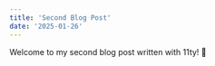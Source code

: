 ```yaml
---
title: 'Second Blog Post'
date: '2025-01-26'
---
```


Welcome to my second blog post written with 11ty! 🎉
